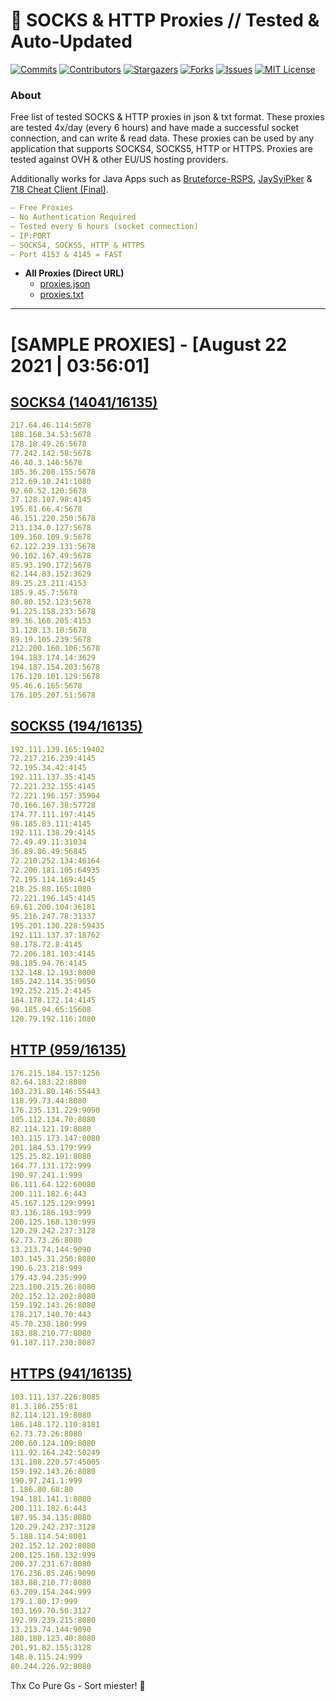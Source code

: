 <!-- MARKDOWN LINKS & IMAGES -->
<!-- https://www.markdownguide.org/basic-syntax/#reference-style-links -->
[contributors-shield]: https://img.shields.io/github/contributors/KaiBurton/free-proxies-autoupdated?style=for-the-badge
[contributors-url]: https://github.com/KaiBurton/free-proxies-autoupdated/graphs/contributors
[forks-shield]: https://img.shields.io/github/forks/KaiBurton/free-proxies-autoupdated?style=for-the-badge
[forks-url]: https://github.com/KaiBurton/free-proxies-autoupdated/network/members
[stars-shield]: https://img.shields.io/github/stars/KaiBurton/free-proxies-autoupdated?style=for-the-badge
[stars-url]: https://github.com/KaiBurton/free-proxies-autoupdated/stargazers
[issues-shield]: https://img.shields.io/github/issues/KaiBurton/free-proxies-autoupdated?style=for-the-badge
[issues-url]: https://github.com/KaiBurton/free-proxies-autoupdated/issues
[license-shield]: https://img.shields.io/github/license/KaiBurton/free-proxies-autoupdated?style=for-the-badge
[license-url]: https://github.com/KaiBurton/free-proxies-autoupdated/blob/main/LICENSE
[commit-shield]: https://img.shields.io/github/last-commit/KaiBurton/free-proxies-autoupdated?style=for-the-badge
[commit-url]: https://github.com/KaiBurton/free-proxies-autoupdated/commits/main

# 🎁 SOCKS & HTTP Proxies // Tested & Auto-Updated

[![Commits][commit-shield]][commit-url]
[![Contributors][contributors-shield]][contributors-url]
[![Stargazers][stars-shield]][stars-url]
[![Forks][forks-shield]][forks-url]
[![Issues][issues-shield]][issues-url]
[![MIT License][license-shield]][license-url]

### About
Free list of tested SOCKS & HTTP proxies in json & txt format. These proxies are tested 4x/day (every 6 hours) and have made a successful socket connection, and can write & read data. These proxies can be used by any application that supports SOCKS4, SOCKS5, HTTP or HTTPS. Proxies are tested against OVH & other EU/US hosting providers.

Additionally works for Java Apps such as [Bruteforce-RSPS](https://github.com/KaiBurton/Bruteforce-RSPS), [JaySyiPker](https://github.com/JayArrowz/JaySyiPker) & [718 Cheat Client (Final)](https://github.com/KaiBurton/718-Cheat-Client-Final). 

```yaml
— Free Proxies
— No Authentication Required
— Tested every 6 hours (socket connection)
— IP:PORT
— SOCKS4, SOCKS5, HTTP & HTTPS
— Port 4153 & 4145 = FAST
```

- **All Proxies (Direct URL)**
  - [proxies.json](https://raw.githubusercontent.com/KaiBurton/free-proxies-autoupdated/main/proxies.json)
  - [proxies.txt](https://raw.githubusercontent.com/KaiBurton/free-proxies-autoupdated/main/proxies.txt)

---

# [SAMPLE PROXIES] - [August 22 2021 | 03:56:01]

## [SOCKS4 (14041/16135)](https://raw.githubusercontent.com/KaiBurton/free-proxies-autoupdated/main/proxies-socks4.txt)
```yaml
217.64.46.114:5678
188.168.34.53:5678
178.18.49.26:5678
77.242.142.58:5678
46.40.3.146:5678
185.36.208.155:5678
212.69.10.241:1080
92.60.52.120:5678
37.128.107.98:4145
195.81.66.4:5678
46.151.220.250:5678
213.134.0.127:5678
109.160.109.9:5678
62.122.239.131:5678
90.102.167.49:5678
85.93.190.172:5678
82.144.83.152:3629
89.25.23.211:4153
185.9.45.7:5678
80.80.152.123:5678
91.225.158.233:5678
89.36.160.205:4153
31.128.13.10:5678
89.19.105.239:5678
212.200.160.106:5678
194.183.174.14:3629
194.187.154.203:5678
176.120.101.129:5678
95.46.6.165:5678
176.105.207.51:5678
```

## [SOCKS5 (194/16135)](https://raw.githubusercontent.com/KaiBurton/free-proxies-autoupdated/main/proxies-socks5.txt)
```yaml
192.111.139.165:19402
72.217.216.239:4145
72.195.34.42:4145
192.111.137.35:4145
72.221.232.155:4145
72.221.196.157:35904
70.166.167.38:57728
174.77.111.197:4145
98.185.83.111:4145
192.111.138.29:4145
72.49.49.11:31034
36.89.86.49:56845
72.210.252.134:46164
72.206.181.105:64935
72.195.114.169:4145
218.25.88.165:1080
72.221.196.145:4145
69.61.200.104:36181
95.216.247.78:31337
195.201.130.228:59435
192.111.137.37:18762
98.178.72.8:4145
72.206.181.103:4145
98.185.94.76:4145
132.148.12.193:8000
185.242.114.35:9050
192.252.215.2:4145
184.178.172.14:4145
98.185.94.65:15608
120.79.192.116:1080
```

## [HTTP (959/16135)](https://raw.githubusercontent.com/KaiBurton/free-proxies-autoupdated/main/proxies-http.txt)
```yaml
176.215.184.157:1256
82.64.183.22:8080
103.231.80.146:55443
118.99.73.44:8080
176.235.131.229:9090
105.112.134.70:8080
82.114.121.19:8080
103.115.173.147:8080
201.184.53.179:999
125.25.82.191:8080
164.77.131.172:999
190.97.241.1:999
86.111.64.122:60080
200.111.182.6:443
45.167.125.129:9991
83.136.186.193:999
200.125.168.130:999
120.29.242.237:3128
62.73.73.26:8080
13.213.74.144:9090
103.145.31.250:8080
190.6.23.218:999
179.43.94.235:999
223.100.215.26:8080
202.152.12.202:8080
159.192.143.26:8080
178.217.140.70:443
45.70.238.180:999
183.88.210.77:8080
91.187.117.230:8087
```

## [HTTPS (941/16135)](https://raw.githubusercontent.com/KaiBurton/free-proxies-autoupdated/main/proxies-https.txt)
```yaml
103.111.137.226:8085
81.3.186.255:81
82.114.121.19:8080
186.148.172.110:8181
62.73.73.26:8080
200.60.124.109:8080
111.92.164.242:50249
131.108.220.57:45005
159.192.143.26:8080
190.97.241.1:999
1.186.80.68:80
194.181.141.1:8080
200.111.182.6:443
187.95.34.135:8080
120.29.242.237:3128
5.188.114.54:8081
202.152.12.202:8080
200.125.168.132:999
200.37.231.67:8080
176.236.85.246:9090
183.88.210.77:8080
63.209.154.244:999
179.1.80.17:999
103.169.70.50:3127
192.99.239.215:8080
13.213.74.144:9090
180.180.123.40:8080
201.91.82.155:3128
148.0.115.24:999
80.244.226.92:8080
```



Thx Co Pure Gs - Sort miester! 💟